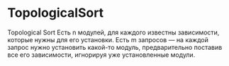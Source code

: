 # TopologicalSort
Topological Sort
Есть n модулей, для каждого известны зависимости, 
которые нужны для его установки. 
Есть m запросов — на каждой запрос нужно установить какой-то модуль, 
предварительно поставив все его зависимости, 
игнорируя уже установленные модули.
